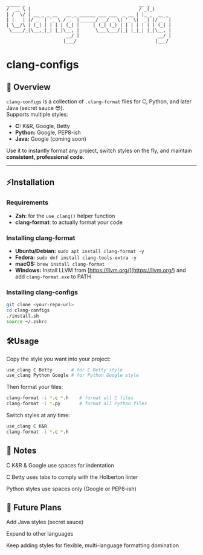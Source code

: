 ```
_____ _                                          __ _       
/  __ \ |                                        / _(_)      
| /  \/ | __ _ _ __   __ _ ______ ___ ___  _ __ | |_ _  __ _ 
| |   | |/ _` | '_ \ / _` |______/ __/ _ \| '_ \|  _| |/ _` |
| \__/\ | (_| | | | | (_| |     | (_| (_) | | | | | | | (_| |
 \____/_|\__,_|_| |_|\__, |      \___\___/|_| |_|_| |_|\__, |
                      __/ |                             __/ |
                     |___/                             |___/ 
```
# clang-configs
## 🧩 Overview

`clang-configs` is a collection of `.clang-format` files for C, Python, and later Java (secret sauce 😎).  
Supports multiple styles:

- **C:** K&R, Google, Betty  
- **Python:** Google, PEP8-ish  
- **Java:** Google (coming soon)

Use it to instantly format any project, switch styles on the fly, and maintain **consistent, professional code**.

---

## ⚡Installation
### Requirements
- **Zsh**: for the `use_clang()` helper function  
- **clang-format**: to actually format your code  

### Installing clang-format
- **Ubuntu/Debian:** `sudo apt install clang-format -y`  
- **Fedora:** `sudo dnf install clang-tools-extra -y`  
- **macOS:** `brew install clang-format`  
- **Windows:** Install LLVM from [https://llvm.org/](https://llvm.org/) and add `clang-format.exe` to PATH  

### Installing clang-configs
```bash
git clone <your-repo-url>
cd clang-configs
./install.sh
source ~/.zshrc
```

## 🛠️Usage
Copy the style you want into your project:

```bash
use_clang C Betty       # for C Betty style
use_clang Python Google # for Python Google style
```
Then format your files:

```bash
clang-format -i *.c *.h    # format all C files
clang-format -i *.py       # format all Python files
```
Switch styles at any time:

```bash
use_clang C K&R
clang-format -i *.c *.h
```

## 📌 Notes
C K&R & Google use spaces for indentation

C Betty uses tabs to comply with the Holberton linter

Python styles use spaces only (Google or PEP8-ish)

## 🚀 Future Plans
Add Java styles (secret sauce)

Expand to other languages

Keep adding styles for flexible, multi-language formatting domination
